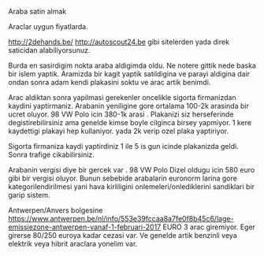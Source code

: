 Araba satin almak

Araclar uygun fiyatlarda. 

http://2dehands.be/
http://autoscout24.be gibi sitelerden yada direk saticidan alabiliyorsunuz. 

Burda en sasirdigim nokta araba aldigimda oldu. Ne notere gittik nede baska bir islem yaptik. 
Aramizda bir kagit yaptik satildigina ve parayi aldigina dair ondan sonra adam kendi plakasini soktu ve arac artik benimdi. 

Arac aldiktan sonra yapilmasi gerekenler oncelikle sigorta firmanizdan kaydini yaptirmaniz. Arabanin yeniligine gore ortalama 100-2k arasinda bir ucret oluyor. 98 VW Polo icin 380-1k arasi .
Plakanizi siz herseferinde degistirebilirsiniz ama genelde kimse boyle cilginca birsey yapmiyor. 1 kere kaydettigi plakayi hep kullaniyor. yada 2k verip ozel plaka yaptiriyor.

Sigorta firmaniza kaydi yaptirdiniz 1 ile 5 is gun icinde plakanizda geldi. Sonra trafige cikabilirsiniz.

Arabanin vergisi diye bir gercek var . 98 VW Polo Dizel oldugu icin 580 euro gibi bir vergisi oluyor. Bunun sebebide arabalarin euronorm larina gore kategorilendirilmesi yani hava kirliligini onlemeleri/onlediklerini sandiklari bir garip sistem.

Antwerpen/Anvers bolgesine https://www.antwerpen.be/nl/info/553e39fccaa8a7fe0f8b45c6/lage-emissiezone-antwerpen-vanaf-1-februari-2017 EURO 3 arac giremiyor. Eger girerse 80/250 euroya kadar cezasi var. Ve genelde artik benzinli veya elektrik veya hibrit araclara yonelim var. 